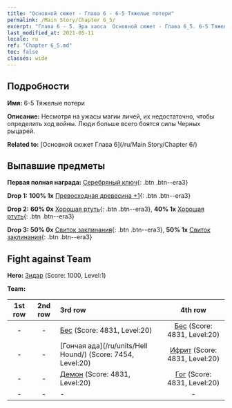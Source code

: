 ```yaml
---
title: "Основной сюжет - Глава 6 - 6-5 Тяжелые потери"
permalink: /Main Story/Chapter 6_5/
excerpt: "Глава 6 - 5. Эра хаоса  Основной сюжет - Глава 6_5. 6-5 Тяжелые потери"
last_modified_at: 2021-05-11
locale: ru
ref: "Chapter 6_5.md"
toc: false
classes: wide
---
```


## Подробности

 **Имя:** 6-5 Тяжелые потери

 **Описание:** Несмотря на ужасы магии личей, их недостаточно, чтобы определить ход войны. Люди больше всего боятся силы Черных рыцарей.

 **Related to:** [Основной сюжет Глава 6](/ru/Main Story/Chapter 6/)

## Выпавшие предметы

 **Первая полная награда:** [Серебряный ключ](/ItemsRU/con_693/){: .btn .btn--era3}

 **Drop 1:** **100% 1x** [Превосходная древесина +1](/ItemsRU/mat_20/){: .btn .btn--era3}

 **Drop 2:** **60% 0x** [Хорошая ртуть](/ItemsRU/mat_14/){: .btn .btn--era3}, **40% 1x** [Хорошая ртуть](/ItemsRU/mat_14/){: .btn .btn--era3}

 **Drop 3:** **50% 0x** [Свиток заклинания](/ItemsRU/con_694/){: .btn .btn--era3}, **50% 1x** [Свиток заклинания](/ItemsRU/con_694/){: .btn .btn--era3}


## Fight against Team
 **Hero:** [Зидар](/ru/heroes/Zydar/) (Score: 1000, Level:1)

 **Team:**


  | 1st row | 2nd row | 3rd row | 4th row |
  |:----:|:----:|:----|:----:|
  | - | - | [Бес](/ru/units/Imp/) (Score: 4831, Level:20)  | [Бес](/ru/units/Imp/) (Score: 4831, Level:20)  |
  | - | - | [Гончая ада](/ru/units/Hell Hound/) (Score: 7454, Level:20)  | [Ифрит](/ru/units/Efreeti/) (Score: 4831, Level:20)  |
  | - | - | [Демон](/ru/units/Demon/) (Score: 4831, Level:20)  | [Гог](/ru/units/Gog/) (Score: 4831, Level:20)  |
  | - | - | - | - |



